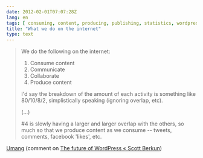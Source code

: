```yaml
---
date: 2012-02-01T07:07:28Z
lang: en
tags: [ consuming, content, producing, publishing, statistics, wordpress ]
title: "What we do on the internet"
type: text
---
```


> We do the following on the internet:
>
> 1.  Consume content
> 2.  Communicate
> 3.  Collaborate
> 4.  Produce content
>
> I'd say the breakdown of the amount of each activity is something like
> 80/10/8/2, simplistically speaking (ignoring overlap, etc).
>
> (...)
>
> #4 is slowly having a larger and larger overlap with the others, so
> much so that we produce content as we consume -- tweets, comments,
> facebook 'likes', etc.

[Umang](http://umangjaipuria.blogspot.com/) (comment on [The future of WordPress « Scott Berkun](http://www.scottberkun.com/blog/2010/the-future-of-wordpress-help-wanted/#comment-670152))

